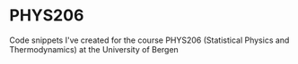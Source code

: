 # PHYS206
Code snippets I've created for the course PHYS206 (Statistical Physics and Thermodynamics) at the University of Bergen

